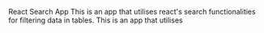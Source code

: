 React Search App
This is an app that utilises react's search functionalities for filtering data in tables.
This is an app that utilises
